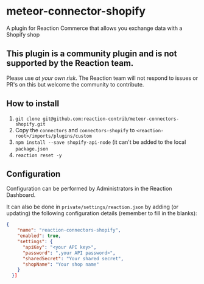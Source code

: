 # meteor-connector-shopify

A plugin for Reaction Commerce that allows you exchange data with a Shopify shop

## This plugin is a community plugin and is not supported by the Reaction team.
Please use *at your own risk*. The Reaction team will not respond to issues or PR's on this
but welcome the community to contribute.

## How to install

1. `git clone git@github.com:reaction-contrib/meteor-connectors-shopify.git`
1. Copy the `connectors` and `connectors-shopify` to `<reaction-root>/imports/plugins/custom`
1. `npm install --save shopify-api-node` (it can't be added to the local `package.json`
1. `reaction reset -y`

## Configuration

Configuration can be performed by Administrators in the Reaction Dashboard.

It can also be done in `private/settings/reaction.json` by adding (or updating) the following configuration details (remember to fill in the blanks):

```json
{
    "name": "reaction-connectors-shopify",
    "enabled": true,
    "settings": {
      "apiKey": "<your API key>",
      "password": ",your API password>",
      "sharedSecret": "Your shared secret",
      "shopName": "Your shop name"
    }
  }]
```
